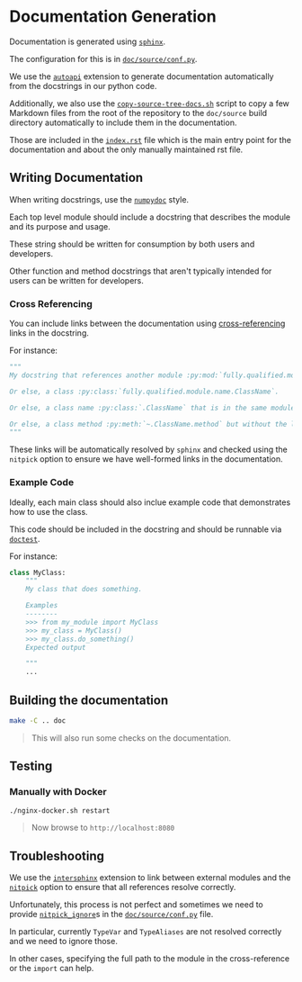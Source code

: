 # Documentation Generation

Documentation is generated using [`sphinx`](https://www.sphinx-doc.org/).

The configuration for this is in [`doc/source/conf.py`](./source/conf.py).

We use the [`autoapi`](https://sphinx-autoapi.readthedocs.io/en/latest/) extension to generate documentation automatically from the docstrings in our python code.

Additionally, we also use the [`copy-source-tree-docs.sh`](./copy-source-tree-docs.sh) script to copy a few Markdown files from the root of the repository to the `doc/source` build directory automatically to include them in the documentation.

Those are included in the [`index.rst`](./source/index.rst) file which is the main entry point for the documentation and about the only manually maintained rst file.

## Writing Documentation

When writing docstrings, use the [`numpydoc`](https://numpydoc.readthedocs.io/en/latest/format.html) style.

Each top level module should include a docstring that describes the module and its purpose and usage.

These string should be written for consumption by both users and developers.

Other function and method docstrings that aren't typically intended for users can be written for developers.

### Cross Referencing

You can include links between the documentation using [cross-referencing](https://www.sphinx-doc.org/en/master/usage/domains/python.html#python-xref-roles) links in the docstring.

For instance:

```python
"""
My docstring that references another module :py:mod:`fully.qualified.module.name`.

Or else, a class :py:class:`fully.qualified.module.name.ClassName`.

Or else, a class name :py:class:`.ClassName` that is in the same module.

Or else, a class method :py:meth:`~.ClassName.method` but without the leading class name.
"""
```

These links will be automatically resolved by `sphinx` and checked using the `nitpick` option to ensure we have well-formed links in the documentation.

### Example Code

Ideally, each main class should also inclue example code that demonstrates how to use the class.

This code should be included in the docstring and should be runnable via [`doctest`](https://docs.python.org/3/library/doctest.html).

For instance:

```python
class MyClass:
    """
    My class that does something.

    Examples
    --------
    >>> from my_module import MyClass
    >>> my_class = MyClass()
    >>> my_class.do_something()
    Expected output

    """
    ...
```

## Building the documentation

```sh
make -C .. doc
```

> This will also run some checks on the documentation.

## Testing

### Manually with Docker

```sh
./nginx-docker.sh restart
```

> Now browse to `http://localhost:8080`

## Troubleshooting

We use the [`intersphinx`](https://www.sphinx-doc.org/en/master/usage/extensions/intersphinx.html) extension to link between external modules and the [`nitpick`](https://www.sphinx-doc.org/en/master/usage/configuration.html#confval-nitpicky) option to ensure that all references resolve correctly.

Unfortunately, this process is not perfect and sometimes we need to provide [`nitpick_ignore`](https://www.sphinx-doc.org/en/master/usage/configuration.html#confval-nitpick_ignore)s in the [`doc/source/conf.py`](./source/conf.py) file.

In particular, currently `TypeVar` and `TypeAliases` are not resolved correctly and we need to ignore those.

In other cases, specifying the full path to the module in the cross-reference or the `import` can help.
